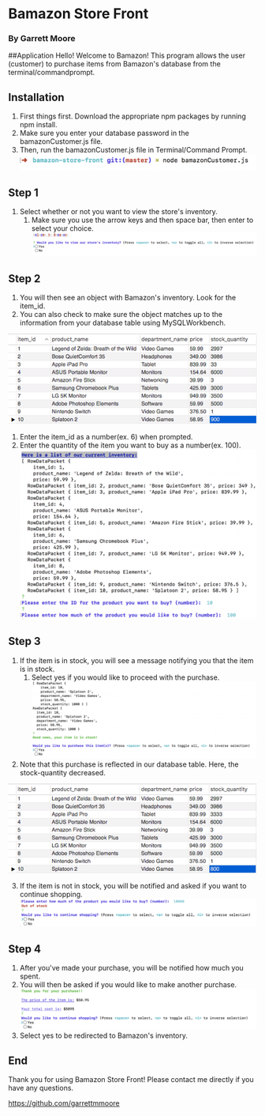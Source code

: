 # Bamazon Store Front
### By Garrett Moore

##Application
Hello! Welcome to Bamazon! This program allows the user (customer) to purchase items from Bamazon's database from the terminal/commandprompt.

## Installation
1. First things first. Download the appropriate npm packages by running npm install.
2. Make sure you enter your database password in the bamazonCustomer.js file.
3. Then, run the bamazonCustomer.js file in Terminal/Command Prompt.
![npm-terminal](/images/npm-terminal.png)

## Step 1
1. Select whether or not you want to view the store's inventory.
    1. Make sure you use the arrow keys and then space bar, then enter to select your choice.
    ![initial-selection](/images/initial-selection.png)

## Step 2
1. You will then see an object with Bamazon's inventory. Look for the item_id.
2. You can also check to make sure the object matches up to the information from your database table using MySQLWorkbench.

![initial-table](/images/initial-table.png)
1. Enter the item_id as a number(ex. 6) when prompted.
2. Enter the quantity of the item you want to buy as a number(ex. 100).
![view-inventory](/images/view-inventory.png)

## Step 3
1. If the item is in stock, you will see a message notifying you that the item is in stock.
    1. Select yes if you would like to proceed with the purchase.
    ![purchase](/images/purchase.png)
2. Note that this purchase is reflected in our database table. Here, the stock-quantity decreased.

![updated-table](/images/updated-table.png)

3. If the item is not in stock, you will be notified and asked if you want to continue shopping.
![no-stock](/images/no-stock.png)

## Step 4
1. After you've made your purchase, you will be notified how much you spent.
2. You will then be asked if you would like to make another purchase.
![completed-purchase](/images/completed-purchase.png)
3. Select yes to be redirected to Bamazon's inventory.

## End
Thank you for using Bamazon Store Front! Please contact me directly if you have any questions.

https://github.com/garrettmmoore
